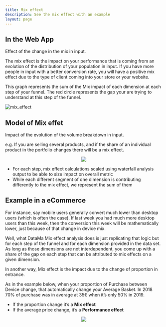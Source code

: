 ```yaml
---
title: Mix effect
description: See the mix effect with an example
layout: page
---
```


## In the Web App

Effect of the change in the mix in input.

The mix effect is the impact on your performance that is coming from an evolution of the distribution of your population in input. If you have more people in input with a better conversion rate, you will have a positive mix effect due to the type of client coming into your store or your website.

This graph represents the sum of the Mix impact of each dimension at each step of your funnel. The red circle represents the gap your are trying to understand at this step of the funnel.

![mix_effect]({{site.url}}/{{site.baseurl}}/core_app/compare/web_application/dashboard/dimension_analysis/images/Mix-effect-dash.png)

## Model of Mix effet

Impact of the evolution of the volume breakdown in input.

e.g. If you are selling several products, and if the share of an individual product in the portfolio changes there will be a mix effect.

<center> <img src="{{site.url}}/{{site.baseurl}}/core_app/compare/web_application/dashboard/dimension_analysis/images/Mix-Effect-768x518.jpg"></center>

* For each step, mix effect calculations scaled using waterfall analysis output to be able to size impact on overall metric
* While each different segment of one dimension is contributing differently to the mix effect, we represent the sum of them


## Example in a eCommerce

For instance, say mobile users generally convert much lower than desktop users (which is often the case). If last week you had much more desktop users than this week, then the conversion this week will be mathematically lower, just because of that change in device mix.

Well, what DataMa Mix effect analysis does is just replicating that logic but for each step of the funnel and for each dimension provided in the data set. As long as those dimensions are not interdependent, you come up with a share of the gap on each step that can be attributed to mix effects on a given dimension.

In another way, Mix effect is the impact due to the change of proportion in entrance.

As in the example below, when your proportion of Purchase between Device change, that automatically change your Average Basket. In 2018 70% of purchase was in average at 35€ when it’s only 50% in 2019.

* If the proportion change it’s a **Mix effect**
* If the average price change, it’s a **Performance effect**

<center> <img src="{{site.url}}/{{site.baseurl}}/core_app/compare/web_application/dashboard/dimension_analysis/images/Mix-Perf.jpg"></center>

